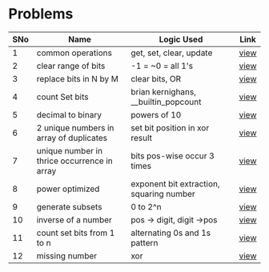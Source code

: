 # Problems

SNo | Name | Logic Used | Link |
----|------|------------|------|
1 | common operations | get, set, clear, update | [view](common_bit_operations.cpp)
2 | clear range of bits | -1 = ~0 = all 1's | [view](clear_range_of_bits.cpp)
3 | replace bits in N by M | clear bits, OR | [view](replace_bits.cpp)
4 | count Set bits | brian kernighans, __builtin_popcount | [view](count_set_bits.cpp)
5 | decimal to binary | powers of 10 | [view](decimal_to_binary.cpp)
6 | 2 unique numbers in array of duplicates | set bit position in xor result | [view](2_unique_nos.cpp)
7 | unique number in thrice occurrence in array | bits pos-wise occur 3 times | [view](thrice_occur_unique.cpp)
8 | power optimized | exponent bit extraction, squaring number | [view](fast_exponentiation.cpp) 
9 | generate subsets | 0 to 2^n | [view](generate_subsets.cpp)
10 | inverse of a number | pos -> digit, digit ->pos | [view](inverse_number.cpp)
11 | count set bits from 1 to n | alternating 0s and 1s pattern | [view](total_set_bits.cpp)
12 | missing number | xor | [view](missing_number.cpp)